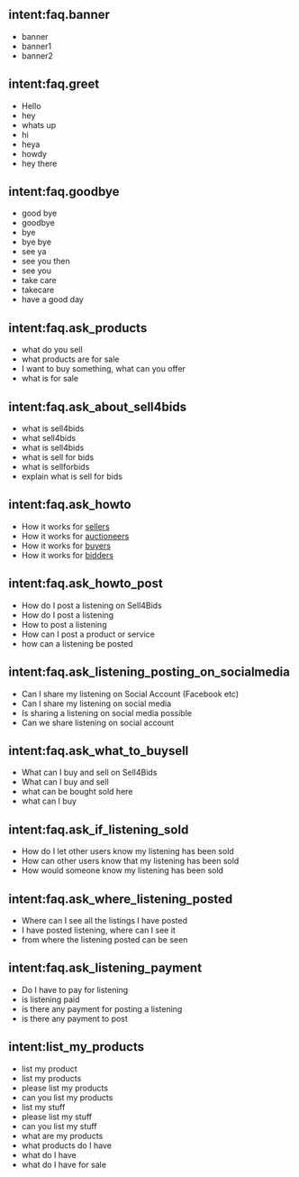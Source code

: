 ## intent:faq.banner
- banner
- banner1
- banner2

## intent:faq.greet
- Hello
- hey
- whats up
- hi
- heya
- howdy
- hey there

## intent:faq.goodbye
- good bye
- goodbye
- bye
- bye bye
- see ya
- see you then
- see you
- take care
- takecare
- have a good day

## intent:faq.ask_products
- what do you sell
- what products are for sale
- I want to buy something, what can you offer
- what is for sale

## intent:faq.ask_about_sell4bids
- what is sell4bids
- what sell4bids
- what is sell4bids
- what is sell for bids
- what is sellforbids
- explain what is sell for bids

## intent:faq.ask_howto
- How it works for [sellers](buyerseller)
- How it works for [auctioneers](buyerseller)
- How it works for [buyers](buyerseller)
- How it works for [bidders](buyerseller)

## intent:faq.ask_howto_post
- How do I post a listening on Sell4Bids
- How do I post a listening
- How to post a listening
- How can I post a product or service
- how can a listening be posted

## intent:faq.ask_listening_posting_on_socialmedia
- Can I share my listening on Social Account (Facebook etc)
- Can I share my listening on social media
- Is sharing a listening on social media possible
- Can we share listening on social account

## intent:faq.ask_what_to_buysell
- What can I buy and sell on Sell4Bids
- What can I buy and sell
- what can be bought sold here
- what can I buy

## intent:faq.ask_if_listening_sold
- How do I let other users know my listening has been sold
- How can other users know that my listening has been sold
- How would someone know my listening has been sold

## intent:faq.ask_where_listening_posted
- Where can I see all the listings I have posted
- I have posted listening, where can I see it
- from where the listening posted can be seen

## intent:faq.ask_listening_payment
- Do I have to pay for listening
- is listening paid
- is there any payment for posting a listening
- is there any payment to post

## intent:list_my_products
- list my product
- list my products
- please list my products
- can you list my products
- list my stuff
- please list my stuff
- can you list my stuff
- what are my products
- what products do I have
- what do I have
- what do I have for sale